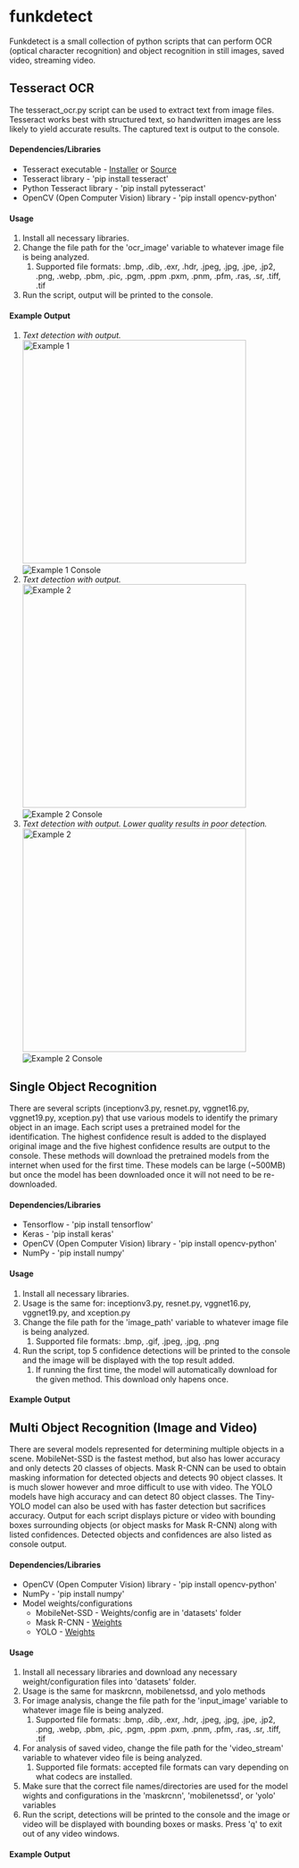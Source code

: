 # funkdetect
Funkdetect is a small collection of python scripts that can perform OCR (optical character recognition) and object recognition in still images, saved video, streaming video.

## Tesseract OCR
The tesseract_ocr.py script can be used to extract text from image files. Tesseract works best with structured text, so handwritten images are less likely to yield accurate results. The captured text is output to the console. 
  #### Dependencies/Libraries
  * Tesseract executable - [Installer](https://github.com/UB-Mannheim/tesseract/wiki) or [Source](https://github.com/tesseract-ocr/tesseract/releases)
  * Tesseract library - 'pip install tesseract'
  * Python Tesseract library - 'pip install pytesseract'
  * OpenCV (Open Computer Vision) library - 'pip install opencv-python'
  #### Usage
  1. Install all necessary libraries.
  1. Change the file path for the 'ocr_image' variable to whatever image file is being analyzed.
      1. Supported file formats: .bmp, .dib, .exr, .hdr, .jpeg, .jpg, .jpe, .jp2, .png, .webp, .pbm, .pic, .pgm, .ppm .pxm, .pnm, .pfm, .ras, .sr, .tiff, .tif
  1. Run the script, output will be printed to the console.
  #### Example Output
  1. *Text detection with output.*  
  <img src="https://github.com/mister-f/funkdetect/blob/main/images/readme/tesseract1.png" alt="Example 1" width="400"/> <img src="https://github.com/mister-f/funkdetect/blob/main/images/readme/tesseract2.png" alt="Example 1 Console"/>
  1. *Text detection with output.*  
  <img src="https://github.com/mister-f/funkdetect/blob/main/images/readme/tesseract3.png" alt="Example 2" width="400"/> <img src="https://github.com/mister-f/funkdetect/blob/main/images/readme/tesseract4.png" alt="Example 2 Console"/>
  1. *Text detection with output. Lower quality results in poor detection.*  
  <img src="https://github.com/mister-f/funkdetect/blob/main/images/readme/tesseract5.png" alt="Example 2" width="400"/> <img src="https://github.com/mister-f/funkdetect/blob/main/images/readme/tesseract6.png" alt="Example 2 Console"/>
  
## Single Object Recognition
There are several scripts (inceptionv3.py, resnet.py, vggnet16.py, vggnet19.py, xception.py) that use various models to identify the primary object in an image. Each script uses a pretrained model for the identification. The highest confidence result is added to the displayed original image and the five highest confidence results are output to the console. These methods will download the pretrained models from the internet when used for the first time. These models can be large (~500MB) but once the model has been downloaded once it will not need to be re-downloaded.
  #### Dependencies/Libraries
  * Tensorflow - 'pip install tensorflow'
  * Keras - 'pip install keras'
  * OpenCV (Open Computer Vision) library - 'pip install opencv-python'
  * NumPy - 'pip install numpy'
  #### Usage
  1. Install all necessary libraries.
  1. Usage is the same for: inceptionv3.py, resnet.py, vggnet16.py, vggnet19.py, and xception.py
  1. Change the file path for the 'image_path' variable to whatever image file is being analyzed.
      1. Supported file formats: .bmp, .gif, .jpeg, .jpg, .png
  1. Run the script, top 5 confidence detections will be printed to the console and the image will be displayed with the top result added.
      1. If running the first time, the model will automatically download for the given method. This download only hapens once.
  #### Example Output
 
## Multi Object Recognition (Image and Video)
There are several models represented for determining multiple objects in a scene. MobileNet-SSD is the fastest method, but also has lower accuracy and only detects 20 classes of objects. Mask R-CNN can be used to obtain masking information for detected objects and detects 90 object classes. It is much slower however and mroe difficult to use with video. The YOLO models have high accuracy and can detect 80 object classes. The Tiny-YOLO model can also be used with has faster detection but sacrifices accuracy. Output for each script displays picture or video with bounding boxes surrounding objects (or object masks for Mask R-CNN) along with listed confidences. Detected objects and confidences are also listed as console output.
  #### Dependencies/Libraries
  * OpenCV (Open Computer Vision) library - 'pip install opencv-python'
  * NumPy - 'pip install numpy'
  * Model weights/configurations
    * MobileNet-SSD - Weights/config are in 'datasets' folder
    * Mask R-CNN - [Weights](https://github.com/opencv/opencv/wiki/TensorFlow-Object-Detection-API)
    * YOLO - [Weights](https://github.com/AlexeyAB/darknet)
  #### Usage
  1. Install all necessary libraries and download any necessary weight/configuration files into 'datasets' folder.
  1. Usage is the same for maskrcnn, mobilenetssd, and yolo methods
  1. For image analysis, change the file path for the 'input_image' variable to whatever image file is being analyzed.
      1. Supported file formats: .bmp, .dib, .exr, .hdr, .jpeg, .jpg, .jpe, .jp2, .png, .webp, .pbm, .pic, .pgm, .ppm .pxm, .pnm, .pfm, .ras, .sr, .tiff, .tif
  1. For analysis of saved video, change the file path for the 'video_stream' variable to whatever video file is being analyzed.
      1.  Supported file formats: accepted file formats can vary depending on what codecs are installed.
  1. Make sure that the correct file names/directories are used for the model wights and configurations in the 'maskrcnn', 'mobilenetssd', or 'yolo' variables
  1. Run the script, detections will be printed to the console and the image or video will be displayed with bounding boxes or masks. Press 'q' to exit out of any video windows.
  #### Example Output
  
